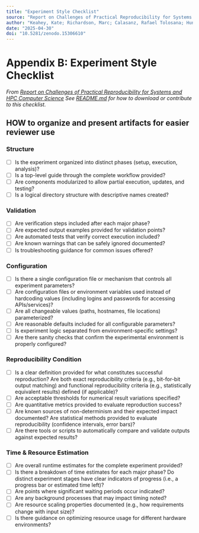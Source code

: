 ```yaml
---
title: "Experiment Style Checklist"
source: "Report on Challenges of Practical Reproducibility for Systems and HPC Computer Science"
author: "Keahey, Kate; Richardson, Marc; Calasanz, Rafael Tolosana; Hunold, Sascha; Lofstead, Jay; Malik, Tanu; Perez, Christian"
date: "2025-04-30"
doi: "10.5281/zenodo.15306610"
---
```


# Appendix B: Experiment Style Checklist

*From [Report on Challenges of Practical Reproducibility for Systems and HPC Computer Science](https://doi.org/10.5281/zenodo.15306610)*
*See [README.md](README.md) for how to download or contribute to this checklist.*

## HOW to organize and present artifacts for easier reviewer use

### Structure
- [ ] Is the experiment organized into distinct phases (setup, execution, analysis)?
- [ ] Is a top-level guide through the complete workflow provided?
- [ ] Are components modularized to allow partial execution, updates, and testing?
- [ ] Is a logical directory structure with descriptive names created?

### Validation
- [ ] Are verification steps included after each major phase?
- [ ] Are expected output examples provided for validation points?
- [ ] Are automated tests that verify correct execution included?
- [ ] Are known warnings that can be safely ignored documented?
- [ ] Is troubleshooting guidance for common issues offered?

### Configuration
- [ ] Is there a single configuration file or mechanism that controls all experiment parameters?
- [ ] Are configuration files or environment variables used instead of hardcoding values (including logins and passwords for accessing APIs/services)?
- [ ] Are all changeable values (paths, hostnames, file locations) parameterized?
- [ ] Are reasonable defaults included for all configurable parameters?
- [ ] Is experiment logic separated from environment-specific settings?
- [ ] Are there sanity checks that confirm the experimental environment is properly configured?

### Reproducibility Condition
- [ ] Is a clear definition provided for what constitutes successful reproduction? Are both exact reproducibility criteria (e.g., bit-for-bit output matching) and functional reproducibility criteria (e.g., statistically equivalent results) defined (if applicable)?
- [ ] Are acceptable thresholds for numerical result variations specified?
- [ ] Are quantitative metrics provided to evaluate reproduction success?
- [ ] Are known sources of non-determinism and their expected impact documented? Are statistical methods provided to evaluate reproducibility (confidence intervals, error bars)?
- [ ] Are there tools or scripts to automatically compare and validate outputs against expected results?

### Time & Resource Estimation
- [ ] Are overall runtime estimates for the complete experiment provided?
- [ ] Is there a breakdown of time estimates for each major phase? Do distinct experiment stages have clear indicators of progress (i.e., a progress bar or estimated time left)?
- [ ] Are points where significant waiting periods occur indicated?
- [ ] Are any background processes that may impact timing noted?
- [ ] Are resource scaling properties documented (e.g., how requirements change with input size)?
- [ ] Is there guidance on optimizing resource usage for different hardware environments?